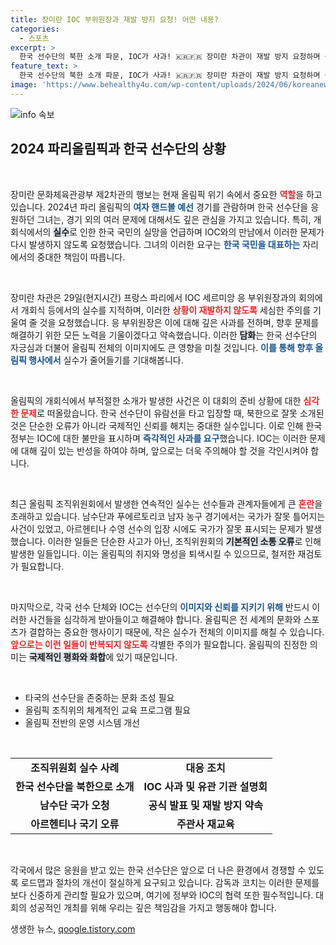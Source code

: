 ```yaml
---
title: 장미란 IOC 부위원장과 재발 방지 요청! 어떤 내용?
categories:
  - 스포츠
excerpt: >
  한국 선수단의 북한 소개 파문, IOC가 사과! 🇰🇷🇫🇷 장미란 차관이 재발 방지 요청하며 올림픽 개회식 실수에 대한 반응을 전했다. 충격과 논란 속, 과연 앞으로의 올림픽은?
feature_text: >
  한국 선수단의 북한 소개 파문, IOC가 사과! 🇰🇷🇫🇷 장미란 차관이 재발 방지 요청하며 올림픽 개회식 실수에 대한 반응을 전했다. 충격과 논란 속, 과연 앞으로의 올림픽은?
image: 'https://www.behealthy4u.com/wp-content/uploads/2024/06/koreanews.jpg'
---
```


<p><img src="https://www.behealthy4u.com/wp-content/uploads/2024/06/koreanews.jpg" alt="info 속보" /></p>

<h2 data-ke-size="size26">2024 파리올림픽과 한국 선수단의 상황</h2>

<p data-ke-size="size16">&nbsp;</p>

<p>장미란 문화체육관광부 제2차관의 행보는 현재 올림픽 위기 속에서 중요한 <b><span style="color: #ee2323;">역할</span></b>을 하고 있습니다. 2024년 파리 올림픽의 <b><span style="color: #1a5490;">여자 핸드볼 예선</span></b> 경기를 관람하며 한국 선수단을 응원하던 그녀는, 경기 외의 여러 문제에 대해서도 깊은 관심을 가지고 있습니다. 특히, 개회식에서의 <b><span style="background-color: #21538527;">실수</span></b>로 인한 한국 국민의 실망을 언급하며 IOC와의 만남에서 이러한 문제가 다시 발생하지 않도록 요청했습니다. 그녀의 이러한 요구는 <b><span style="color: #1a5490;">한국 국민을 대표하는</span></b> 자리에서의 중대한 책임이 따릅니다. </p>

<p data-ke-size="size16">&nbsp;</p>

<p>장미란 차관은 29일(현지시간) 프랑스 파리에서 IOC 세르미앙 응 부위원장과의 회의에서 개회식 등에서의 실수를 지적하며, 이러한 <b><span style="color: #ee2323;">상황이 재발하지 않도록</span></b> 세심한 주의를 기울여 줄 것을 요청했습니다. 응 부위원장은 이에 대해 깊은 사과를 전하며, 향후 문제를 해결하기 위한 모든 노력을 기울이겠다고 약속했습니다. 이러한 <b><span style="background-color: #21538527;">담화</span></b>는 한국 선수단의 자긍심과 더불어 올림픽 전체의 이미지에도 큰 영향을 미칠 것입니다.  <b><span style="color: #1a5490;">이를 통해 향후 올림픽 행사에서</span></b> 실수가 줄어들기를 기대해봅니다. </p>

<p data-ke-size="size16">&nbsp;</p>

<p>올림픽의 개회식에서 부적절한 소개가 발생한 사건은 이 대회의 준비 상황에 대한 <b><span style="color: #ee2323;">심각한 문제</span></b>로 떠올랐습니다. 한국 선수단이 유람선을 타고 입장할 때, 북한으로 잘못 소개된 것은 단순한 오류가 아니라 국제적인 신뢰를 해치는 중대한 실수입니다. 이로 인해 한국 정부는 IOC에 대한 불만을 표시하며 <b><span style="color: #1a5490;">즉각적인 사과를 요구</span></b>했습니다. IOC는 이러한 문제에 대해 깊이 있는 반성을 하여야 하며, 앞으로는 더욱 주의해야 할 것을 각인시켜야 합니다. </p>

<p data-ke-size="size16">&nbsp;</p>

<p>최근 올림픽 조직위원회에서 발생한 연속적인 실수는 선수들과 관계자들에게 큰 <b><span style="color: #ee2323;">혼란</span></b>을 초래하고 있습니다. 남수단과 푸에르토리코 남자 농구 경기에서는 국가가 잘못 틀어지는 사건이 있었고, 아르헨티나 수영 선수의 입장 시에도 국가가 잘못 표시되는 문제가 발생했습니다. 이러한 일들은 단순한 사고가 아닌, 조직위원회의 <b><span style="background-color: #21538527;">기본적인 소통 오류</span></b>로 인해 발생한 일들입니다. 이는 올림픽의 취지와 명성을 퇴색시킬 수 있으므로, 철저한 재검토가 필요합니다.</p>

<p data-ke-size="size16">&nbsp;</p>

<p>마지막으로, 각국 선수 단체와 IOC는 선수단의 <b><span style="color: #1a5490;">이미지와 신뢰를 지키기 위해</span></b> 반드시 이러한 사건들을 심각하게 받아들이고 해결해야 합니다. 올림픽은 전 세계의 문화와 스포츠가 결합하는 중요한 행사이기 때문에, 작은 실수가 전체의 이미지를 해칠 수 있습니다. <b><span style="color: #ee2323;">앞으로는 이런 일들이 반복되지 않도록</span></b> 각별한 주의가 필요합니다. 올림픽의 진정한 의미는 <b><span style="background-color: #21538527;">국제적인 평화와 화합</span></b>에 있기 때문입니다. </p>

<p data-ke-size="size16">&nbsp;</p>

<ul>
  <li>타국의 선수단을 존중하는 문화 조성 필요</li>
  <li>올림픽 조직위의 체계적인 교육 프로그램 필요</li>
  <li>올림픽 전반의 운영 시스템 개선</li>
</ul>

<p data-ke-size="size16">&nbsp;</p>

<table style="width: 100%;">
  <tr>
    <td style="text-align: center; height: 17px;"><b>조직위원회 실수 사례</b></td>
    <td style="text-align: center; height: 17px;"><b>대응 조치</b></td>
  </tr>
  <tr>
    <td style="text-align: center; height: 17px;"><b>한국 선수단을 북한으로 소개</b></td>
    <td style="text-align: center; height: 17px;"><b>IOC 사과 및 유관 기관 설명회</b></td>
  </tr>
  <tr>
    <td style="text-align: center; height: 17px;"><b>남수단 국가 오청</b></td>
    <td style="text-align: center; height: 17px;"><b>공식 발표 및 재발 방지 약속</b></td>
  </tr>
  <tr>
    <td style="text-align: center; height: 17px;"><b>아르헨티나 국기 오류</b></td>
    <td style="text-align: center; height: 17px;"><b>주관사 재교육</b></td>
  </tr>
</table>

<p data-ke-size="size16">&nbsp;</p>

<p>각국에서 많은 응원을 받고 있는 한국 선수단은 앞으로 더 나은 환경에서 경쟁할 수 있도록 로드맵과 절차의 개선이 절실하게 요구되고 있습니다. 감독과 코치는 이러한 문제를 보다 신중하게 관리할 필요가 있으며, 여기에 정부와 IOC의 협력 또한 필수적입니다. 대회의 성공적인 개최를 위해 우리는 깊은 책임감을 가지고 행동해야 합니다.</p>
생생한 뉴스, <a href="https://qoogle.tistory.com" rel="dofollow">qoogle.tistory.com</a>


